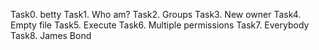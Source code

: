 Task0. betty
Task1. Who am?
Task2. Groups
Task3. New owner
Task4. Empty file
Task5. Execute
Task6. Multiple permissions
Task7. Everybody
Task8. James Bond
